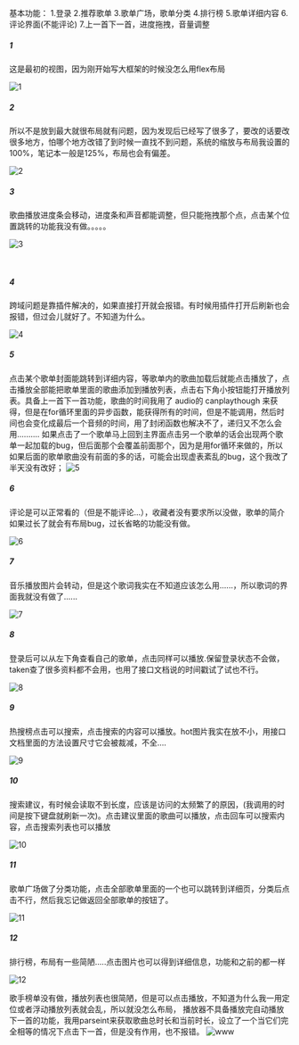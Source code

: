 基本功能：
1.登录
2.推荐歌单
3.歌单广场，歌单分类
4.排行榜
5.歌单详细内容
6.评论界面(不能评论)
7.上一首下一首，进度拖拽，音量调整
##### 1

这是最初的视图，因为刚开始写大框架的时候没怎么用flex布局

![1](./rm/image/1.png)



##### 2

所以不是放到最大就很布局就有问题，因为发现后已经写了很多了，要改的话要改很多地方，怕哪个地方改错了到时候一直找不到问题，系统的缩放与布局我设置的100%，笔记本一般是125%，布局也会有偏差。

![2](./rm/image/2.png)
​		

##### 3

歌曲播放进度条会移动，进度条和声音都能调整，但只能拖拽那个点，点击某个位置跳转的功能我没有做。。。。。

![3](./rm/image/3.png)

​		

##### 4

跨域问题是靠插件解决的，如果直接打开就会报错。有时候用插件打开后刷新也会报错，但过会儿就好了。不知道为什么。

![4](./rm/image/4.png)

##### 5

点击某个歌单封面能跳转到详细内容，等歌单内的歌曲加载后就能点击播放了，点击播放全部能把歌单里面的歌曲添加到播放列表，点击右下角小按钮能打开播放列表。具备上一首下一首功能，歌曲的时间我用了
audio的 canplaythough 来获得，但是在for循环里面的异步函数，能获得所有的时间，但是不能调用，然后时间也会变化成最后一个音频的时间，用了封闭函数也解决不了，递归又不怎么会用..........
如果点击了一个歌单马上回到主界面点击另一个歌单的话会出现两个歌单一起加载的bug，但后面那个会覆盖前面那个，因为是用for循环来做的，所以如果后面的歌单歌曲没有前面的多的话，可能会出现虚表紊乱的bug，这个我改了半天没有改好；
![5](./rm/image/5.png)

##### 6

评论是可以正常看的（但是不能评论...），收藏者没有要求所以没做，歌单的简介如果过长了就会有布局bug，过长省略的功能没有做。

![6](./rm/image/6.png)

##### 7

音乐播放图片会转动，但是这个歌词我实在不知道应该怎么用......，所以歌词的界面我就没有做了......

![7](./rm/image/7.png)

##### 8

登录后可以从左下角查看自己的歌单，点击同样可以播放.保留登录状态不会做，taken查了很多资料都不会用，也用了接口文档说的时间戳试了试也不行。

![8](./rm/image/8.png)

##### 9

热搜榜点击可以搜索，点击搜索的内容可以播放。hot图片我实在放不小，用接口文档里面的方法设置尺寸它会被裁减，不全....

![9](./rm/image/9.png)

##### 10

搜索建议，有时候会读取不到长度，应该是访问的太频繁了的原因，(我调用的时间是按下键盘就刷新一次)。点击建议里面的歌曲可以播放，点击回车可以搜索内容，点击搜索列表也可以播放

![10](./rm/image/12.png)

##### 11

歌单广场做了分类功能，点击全部歌单里面的一个也可以跳转到详细页，分类后点击不行，然后我忘记做返回全部歌单的按钮了。

![11](./rm/image/11.png)

##### 12

排行榜，布局有一些简陋.....点击图片也可以得到详细信息，功能和之前的都一样

![12](./rm/image/14.png)

歌手榜单没有做，播放列表也很简陋，但是可以点击播放，不知道为什么我一用定位或者浮动播放列表就会乱，所以就没怎么布局，
播放器不具备播放完自动播放下一首的功能，我用parseint来获取歌曲总时长和当前时长，设立了一个当它们完全相等的情况下点击下一首，但是没有作用，也不报错。
![www](./rm/image/www.jpg)
